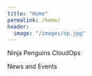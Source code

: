```yaml
---
title: "Home"
permalink: /home/
header:
  image: "/images/np.jpg"
---
```


Ninja Penguins CloudOps


News and Events
